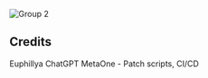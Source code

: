 ![Group 2](https://github.com/user-attachments/assets/ffe7559b-b4b6-4d0d-81c3-75b582344b27)

## Credits

Euphillya
ChatGPT
MetaOne - Patch scripts, CI/CD
